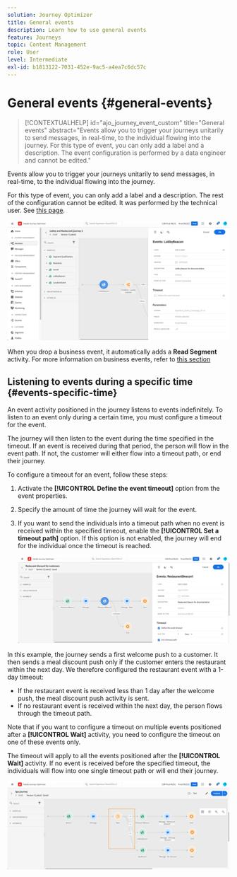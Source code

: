 ```yaml
---
solution: Journey Optimizer
title: General events
description: Learn how to use general events
feature: Journeys
topic: Content Management
role: User
level: Intermediate
exl-id: b1813122-7031-452e-9ac5-a4ea7c6dc57c
---
```

# General events {#general-events}

>[!CONTEXTUALHELP]
>id="ajo_journey_event_custom"
>title="General events"
>abstract="Events allow you to trigger your journeys unitarily to send messages, in real-time, to the individual flowing into the journey. For this type of event, you can only add a label and a description. The event configuration is performed by a data engineer and cannot be edited."

Events allow you to trigger your journeys unitarily to send messages, in real-time, to the individual flowing into the journey.

For this type of event, you can only add a label and a description. The rest of the configuration cannot be edited. It was performed by the technical user. See [this page](../event/about-events.md).

![](assets/general-events.png)

When you drop a business event, it automatically adds a **Read Segment** activity. For more information on business events, refer to [this section](../event/about-events.md) 

## Listening to events during a specific time {#events-specific-time}

An event activity positioned in the journey listens to events indefinitely. To listen to an event only during a certain time, you must configure a timeout for the event.

The journey will then listen to the event during the time specified in the timeout. If an event is received during that period, the person will flow in the event path. If not, the customer will either flow into a timeout path, or end their journey.

To configure a timeout for an event, follow these steps:

1. Activate the **[!UICONTROL Define the event timeout]** option from the event properties.

1. Specify the amount of time the journey will wait for the event.

1. If you want to send the individuals into a timeout path when no event is received within the specified timeout, enable the **[!UICONTROL Set a timeout path]** option. If this option is not enabled, the journey will end for the individual once the timeout is reached.

    ![](assets/event-timeout.png)

In this example, the journey sends a first welcome push to a customer. It then sends a meal discount push only if the customer enters the restaurant within the next day. We therefore configured the restaurant event with a 1-day timeout:

* If the restaurant event is received less than 1 day after the welcome push, the meal discount push activity is sent.
* If no restaurant event is received within the next day, the person flows through the timeout path.

Note that if you want to configure a timeout on multiple events positioned after a **[!UICONTROL Wait]** activity, you need to configure the timeout on one of these events only.

The timeout will apply to all the events positioned after the **[!UICONTROL Wait]** activity. If no event is received before the specified timeout, the individuals will flow into one single timeout path or will end their journey.

![](assets/event-timeout-group.png)
